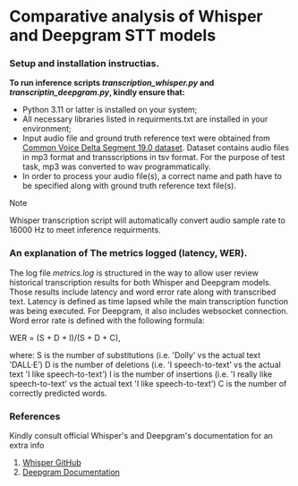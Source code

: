 # Comparative analysis of Whisper and Deepgram STT models
 
### Setup and installation instructias.

**To run inference scripts _transcription_whisper.py_ and _transcriptin_deepgram.py_, kindly ensure that:**
- Python 3.11 or latter is installed on your system;
- All necessary libraries listed in requirments.txt are installed in your environment;
- Input audio file and ground truth reference text were obtained from [Common Voice Delta Segment 19.0 dataset](https://commonvoice.mozilla.org/uk/datasets).
Dataset contains audio files in mp3 format and transscriptions in tsv format. For the purpose of test task, mp3 was converted to wav programmatically.
- In order to process your audio file(s), a correct name and path have to be specified along with ground truth reference text file(s).
>[!Note]
>Whisper transcription script will automatically convert audio sample rate to 16000 Hz to meet inference requirments.

### An explanation of The metrics logged (latency, WER).

The log file _metrics.log_ is structured in the way to allow user review historical transcription results for both Whisper and Deepgram models.
Those results include latency and word error rate along with transcribed text.
Latency is defined as time lapsed while the main transcription function was being executed. For Deepgram, it also includes websocket connection.
Word error rate is defined with the following formula:

WER = (S + D + I)/(S + D + C),

where:
S is the number of substitutions (i.e. 'Dolly’ vs the actual text 'DALL·E’)
D is the number of deletions (i.e. 'I speech-to-text’ vs the actual text 'I like speech-to-text’)
I is the number of insertions (i.e. 'I really like speech-to-text’ vs the actual text 'I like speech-to-text’)
C is the number of correctly predicted words.

### References 
Kindly consult official Whisper's and Deepgram's documentation for an extra info
1.	[Whisper GitHub](https://github.com/openai/whisper)
2.	[Deepgram Documentation](https://developers.deepgram.com/docs)




